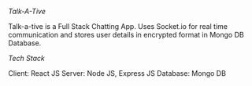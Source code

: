 *Talk-A-Tive*

Talk-a-tive is a Full Stack Chatting App. Uses Socket.io for real time communication and stores user details in encrypted format in Mongo DB Database.

*Tech Stack*

Client: React JS
Server: Node JS, Express JS
Database: Mongo DB
